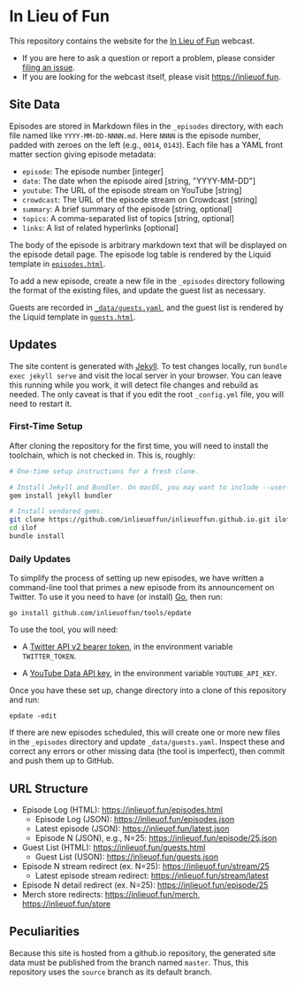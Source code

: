 # In Lieu of Fun

This repository contains the website for the [In Lieu of Fun](https://inlieuof.fun) webcast.

- If you are here to ask a question or report a problem, please consider [filing an issue][issue].
- If you are looking for the webcast itself, please visit https://inlieuof.fun.

[issue]: https://github.com/inlieuoffun/inlieuoffun.github.io/issues

## Site Data

Episodes are stored in Markdown files in the `_episodes` directory, with each
file named like `YYYY-MM-DD-NNNN.md`. Here `NNNN` is the episode number, padded
with zeroes on the left (e.g., `0014`, `0143`). Each file has a YAML front
matter section giving episode metadata:

 - `episode`: The episode number [integer]
 - `date`: The date when the episode aired [string, "YYYY-MM-DD"]
 - `youtube`: The URL of the episode stream on YouTube [string]
 - `crowdcast`: The URL of the episode stream on Crowdcast [string]
 - `summary`: A brief summary of the episode [string, optional]
 - `topics`: A comma-separated list of topics [string, optional]
 - `links`: A list of related hyperlinks [optional]

The body of the episode is arbitrary markdown text that will be displayed on
the episode detail page. The episode log table is rendered by the Liquid
template in [`episodes.html`](./episodes.html).

To add a new episode, create a new file in the `_episodes` directory following
the format of the existing files, and update the guest list as necessary.

Guests are recorded in [`_data/guests.yaml`](./_data/guests.yaml), and the
guest list is rendered by the Liquid template in [`guests.html`](./guests.html).


## Updates

The site content is generated with [Jekyll](https://jekyllrb.com).  To test
changes locally, run `bundle exec jekyll serve` and visit the local server in
your browser. You can leave this running while you work, it will detect file
changes and rebuild as needed. The only caveat is that if you edit the root
`_config.yml` file, you will need to restart it.

### First-Time Setup

After cloning the repository for the first time, you will need to install the
toolchain, which is not checked in. This is, roughly:

```bash
# One-time setup instructions for a fresh clone.

# Install Jekyll and Bundler. On macOS, you may want to include --user-install
gem install jekyll bundler

# Install vendored gems.
git clone https://github.com/inlieuoffun/inlieuoffun.github.io.git ilof
cd ilof
bundle install
```

### Daily Updates

To simplify the process of setting up new episodes, we have written a
command-line tool that primes a new episode from its announcement on Twitter.
To use it you need to have (or install) [Go](https://golang.org), then run:

```shell
go install github.com/inlieuoffun/tools/epdate
```

To use the tool, you will need:

- A [Twitter API v2 bearer token](https://developer.twitter.com/en/portal/dashboard),
  in the environment variable `TWITTER_TOKEN`.

- A [YouTube Data API key](https://console.developers.google.com/apis/credentials),
  in the environment variable `YOUTUBE_API_KEY`.

Once you have these set up, change directory into a clone of this repository
and run:

```shell
epdate -edit
```

If there are new episodes scheduled, this will create one or more new files in
the `_episodes` directory and update `_data/guests.yaml`. Inspect these and
correct any errors or other missing data (the tool is imperfect), then commit
and push them up to GitHub.


## URL Structure

- Episode Log (HTML): https://inlieuof.fun/episodes.html
    - Episode Log (JSON): https://inlieuof.fun/episodes.json
    - Latest episode (JSON): https://inlieuof.fun/latest.json
    - Episode N (JSON), e.g., N=25: https://inlieuof.fun/episode/25.json
- Guest List (HTML): https://inlieuof.fun/guests.html
    - Guest List (USON): https://inlieuof.fun/guests.json
- Episode N stream redirect (ex. N=25): https://inlieuof.fun/stream/25
    - Latest episode stream redirect: https://inlieuof.fun/stream/latest
- Episode N detail redirect (ex. N=25): https://inlieuof.fun/episode/25
- Merch store redirects: https://inlieuof.fun/merch, https://inlieuof.fun/store

## Peculiarities

Because this site is hosted from a github.io repository, the generated site
data must be published from the branch named `master`. Thus, this repository
uses the `source` branch as its default branch.
